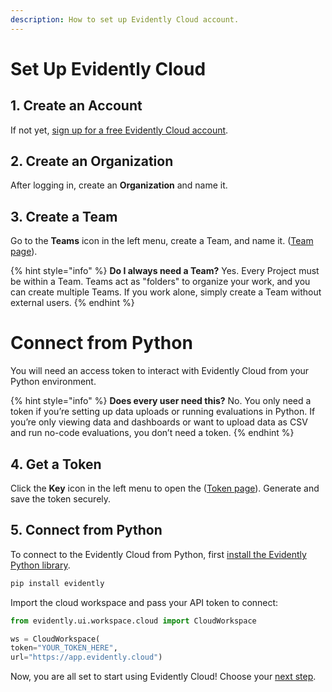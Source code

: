 ```yaml
---
description: How to set up Evidently Cloud account.
---
```


# Set Up Evidently Cloud

## 1. Create an Account

If not yet, [sign up for a free Evidently Cloud account](https://app.evidently.cloud/signup). 

## 2. Create an Organization

After logging in, create an **Organization** and name it.

## 3. Create a Team 

Go to the **Teams** icon in the left menu, create a Team, and name it. ([Team page](https://app.evidently.cloud/teams)).

{% hint style="info" %}
**Do I always need a Team?** Yes. Every Project must be within a Team. Teams act as "folders" to organize your work, and you can create multiple Teams. If you work alone, simply create a Team without external users. 
{% endhint %}

# Connect from Python

You will need an access token to interact with Evidently Cloud from your Python environment.

{% hint style="info" %}
**Does every user need this?** No. You only need a token if you’re setting up data uploads or running evaluations in Python. If you’re only viewing data and dashboards or want to upload data as CSV and run no-code evaluations, you don’t need a token.
{% endhint %}

## 4. Get a Token

Click the **Key** icon in the left menu to open the ([Token page](https://app.evidently.cloud/token)). Generate and save the token securely. 

## 5. Connect from Python

To connect to the Evidently Cloud from Python, first [install the Evidently Python library](install-evidently.md).

```python
pip install evidently
```

Import the cloud workspace and pass your API token to connect: 

```python
from evidently.ui.workspace.cloud import CloudWorkspace

ws = CloudWorkspace(
token="YOUR_TOKEN_HERE",
url="https://app.evidently.cloud")
```

Now, you are all set to start using Evidently Cloud! Choose your [next step](../get-started/quickstart-cloud.md).
